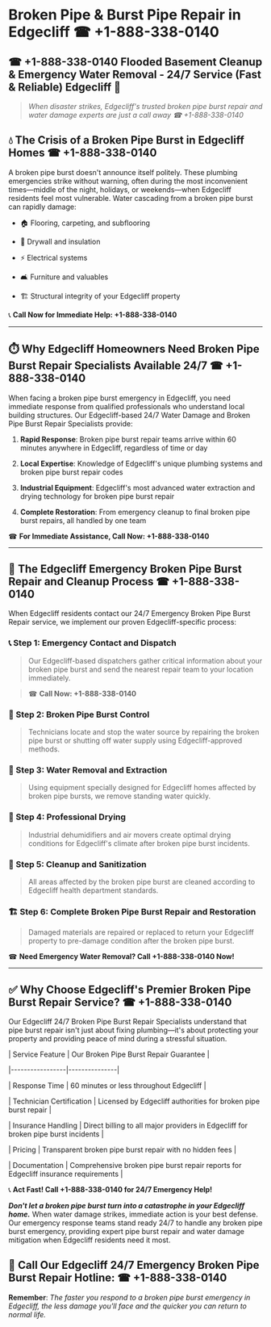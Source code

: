 # Broken Pipe & Burst Pipe Repair in Edgecliff ☎ +1-888-338-0140  
## ☎ +1-888-338-0140 Flooded Basement Cleanup & Emergency Water Removal - 24/7 Service (Fast & Reliable) Edgecliff 🚨  

> *When disaster strikes, Edgecliff's trusted broken pipe burst repair and water damage experts are just a call away ☎ +1-888-338-0140*  

## 💧 The Crisis of a Broken Pipe Burst in Edgecliff Homes ☎ +1-888-338-0140  

A broken pipe burst doesn't announce itself politely. These plumbing emergencies strike without warning, often during the most inconvenient times—middle of the night, holidays, or weekends—when Edgecliff residents feel most vulnerable. Water cascading from a broken pipe burst can rapidly damage:  

* 🏠 Flooring, carpeting, and subflooring  
* 🧱 Drywall and insulation  
* ⚡ Electrical systems  
* 🛋️ Furniture and valuables  
* 🏗️ Structural integrity of your Edgecliff property  

📞 **Call Now for Immediate Help: +1-888-338-0140**  

---  

## ⏱️ Why Edgecliff Homeowners Need Broken Pipe Burst Repair Specialists Available 24/7 ☎ +1-888-338-0140  

When facing a broken pipe burst emergency in Edgecliff, you need immediate response from qualified professionals who understand local building structures. Our Edgecliff-based 24/7 Water Damage and Broken Pipe Burst Repair Specialists provide:  

1. **Rapid Response**: Broken pipe burst repair teams arrive within 60 minutes anywhere in Edgecliff, regardless of time or day  
2. **Local Expertise**: Knowledge of Edgecliff's unique plumbing systems and broken pipe burst repair codes  
3. **Industrial Equipment**: Edgecliff's most advanced water extraction and drying technology for broken pipe burst repair  
4. **Complete Restoration**: From emergency cleanup to final broken pipe burst repairs, all handled by one team  

☎ **For Immediate Assistance, Call Now: +1-888-338-0140**  

---  

## 🔧 The Edgecliff Emergency Broken Pipe Burst Repair and Cleanup Process ☎ +1-888-338-0140  

When Edgecliff residents contact our 24/7 Emergency Broken Pipe Burst Repair service, we implement our proven Edgecliff-specific process:  

### 📞 Step 1: Emergency Contact and Dispatch  
> Our Edgecliff-based dispatchers gather critical information about your broken pipe burst and send the nearest repair team to your location immediately.  
> ☎ **Call Now: +1-888-338-0140**  

### 🚿 Step 2: Broken Pipe Burst Control  
> Technicians locate and stop the water source by repairing the broken pipe burst or shutting off water supply using Edgecliff-approved methods.  

### 🌊 Step 3: Water Removal and Extraction  
> Using equipment specially designed for Edgecliff homes affected by broken pipe bursts, we remove standing water quickly.  

### 💨 Step 4: Professional Drying  
> Industrial dehumidifiers and air movers create optimal drying conditions for Edgecliff's climate after broken pipe burst incidents.  

### 🧼 Step 5: Cleanup and Sanitization  
> All areas affected by the broken pipe burst are cleaned according to Edgecliff health department standards.  

### 🏗️ Step 6: Complete Broken Pipe Burst Repair and Restoration  
> Damaged materials are repaired or replaced to return your Edgecliff property to pre-damage condition after the broken pipe burst.  

☎ **Need Emergency Water Removal? Call +1-888-338-0140 Now!**  

---  

## ✅ Why Choose Edgecliff's Premier Broken Pipe Burst Repair Service? ☎ +1-888-338-0140  

Our Edgecliff 24/7 Broken Pipe Burst Repair Specialists understand that pipe burst repair isn't just about fixing plumbing—it's about protecting your property and providing peace of mind during a stressful situation.  

| Service Feature | Our Broken Pipe Burst Repair Guarantee |  
|-----------------|---------------|  
| Response Time | 60 minutes or less throughout Edgecliff |  
| Technician Certification | Licensed by Edgecliff authorities for broken pipe burst repair |  
| Insurance Handling | Direct billing to all major providers in Edgecliff for broken pipe burst incidents |  
| Pricing | Transparent broken pipe burst repair with no hidden fees |  
| Documentation | Comprehensive broken pipe burst repair reports for Edgecliff insurance requirements |  

📞 **Act Fast! Call +1-888-338-0140 for 24/7 Emergency Help!**  

***Don't let a broken pipe burst turn into a catastrophe in your Edgecliff home.*** When water damage strikes, immediate action is your best defense. Our emergency response teams stand ready 24/7 to handle any broken pipe burst emergency, providing expert pipe burst repair and water damage mitigation when Edgecliff residents need it most.  

## 📱 Call Our Edgecliff 24/7 Emergency Broken Pipe Burst Repair Hotline: ☎ +1-888-338-0140  

**Remember**: *The faster you respond to a broken pipe burst emergency in Edgecliff, the less damage you'll face and the quicker you can return to normal life.*
